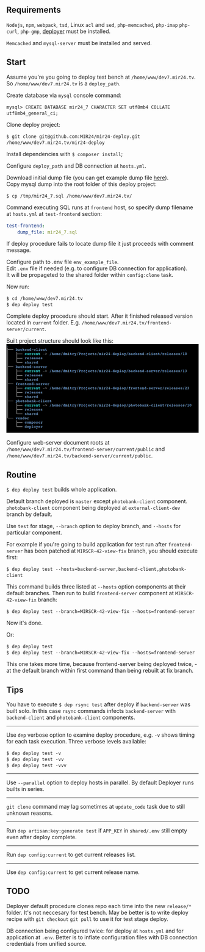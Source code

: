 ## Requirements
`Nodejs`, `npm`, `webpack`, `tsd`, Linux `acl` and `sed`, `php-memcached`, `php-imap` `php-curl`, `php-gmp`, [deployer](https://deployer.org/docs/installation) must be installed.

`Memcached` and `mysql-server` must be installed and served.

## Start
Assume you're you going to deploy test bench at `/home/www/dev7.mir24.tv`. So `/home/www/dev7.mir24.tv` is a `deploy_path`.

Create database via `mysql` console command:
```mysql
mysql> CREATE DATABASE mir24_7 CHARACTER SET utf8mb4 COLLATE utf8mb4_general_ci;
```
Clone deploy project:
```
$ git clone git@github.com:MIR24/mir24-deploy.git /home/www/dev7.mir24.tv/mir24-deploy
```
Install dependencies with `$ composer install`;

Configure `deploy_path` and DB connection at `hosts.yml`.<br>

Download initial dump file (you can get example dump file [here](https://drive.google.com/open?id=1L2vvkscPZYIWjAU8QA_TtN3wbay4Yi3A)).<br>
Copy mysql dump into the root folder of this deploy project:
```
$ cp /tmp/mir24_7.sql /home/www/dev7.mir24.tv/
```
Command executing SQL runs at `frontend` host, so specify dump filename at `hosts.yml` at `test-frontend` section:
```yml
test-frontend:
    dump_file: mir24_7.sql
```
If deploy procedure fails to locate dump file it just proceeds with comment message.

Configure path to .env file `env_example_file`.<br>
Edit `.env` file if needed (e.g. to configure DB connection for application).<br>
It will be propageted to the shared folder within `config:clone` task.

Now run:
```
$ cd /home/www/dev7.mir24.tv
$ dep deploy test
```

Complete deploy procedure should start.
After it finished released version located in `current` folder. 
E.g. `/home/www/dev7.mir24.tv/frontend-server/current`.

Built project structure should look like this:<br>
![Deploy procedure](https://raw.githubusercontent.com/MIR24/mir24-deploy/master/images/deploy_structure.png "Deploy procedure")

Configure web-server document roots at `/home/www/dev7.mir24.tv/frontend-server/current/public` and `/home/www/dev7.mir24.tv/backend-server/current/public`.

## Routine

`$ dep deploy test` builds whole application.

Default branch deployed is `master` except `photobank-client` component.<br>
`photobank-client` component being deployed at `external-client-dev` branch by default.

Use `test` for stage, `--branch` option to deploy branch, and `--hosts` for particular component.

For example if you're going to build application for test run after `frontend-server` has been patched at `MIRSCR-42-view-fix` branch, you should execute first:
```
$ dep deploy test --hosts=backend-server,backend-client,photobank-client
```
This command builds three listed at `--hosts` option components at their default branches.
Then run to build `frontend-server` component at `MIRSCR-42-view-fix` branch:
```
$ dep deploy test --branch=MIRSCR-42-view-fix --hosts=frontend-server
```
Now it's done.

Or:
```
$ dep deploy test
$ dep deploy test --branch=MIRSCR-42-view-fix --hosts=frontend-server
```
This one takes more time, because frontend-server being deployed twice, - at the default branch within first command than being rebuilt at fix branch.

## Tips
You have to execute `$ dep rsync test` after deploy if `backend-server` was built solo. In this case `rsync` commands infects `backend-server` with `backend-client` and `photobank-client` components.
________
Use `dep` verbose option to examine deploy procedure, e.g. `-v` shows timing for each task execution.
Three verbose levels available:
```
$ dep deploy test -v
$ dep deploy test -vv
$ dep deploy test -vvv
```
________
Use `--parallel` option to deploy hosts in parallel. 
By default Deployer runs builts in series.
________

`git clone` command may lag sometimes at `update_code` task due to still unknown reasons.
________

Run `dep artisan:key:generate test` if `APP_KEY` in `shared/.env` still empty even after deploy complete.
________

Run `dep config:current` to get current releases list.
________

Use `dep config:current` to get current release name.

## TODO
Deployer default procedure clones repo each time into the new `release/*` folder. 
It's not neccesary for test bench.
May be better is to write deploy recipe with `git checkout` `git pull` to use it for test stage deploy.

DB connection being configured twice: for deploy at `hosts.yml` and for application at `.env`. Better is to inflate configuration files with DB connection credentials from unified source.
